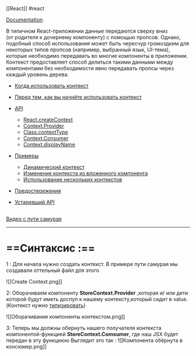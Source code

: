 [[React]] #react 

[Documentation](https://ru.reactjs.org/docs/context.html)

В типичном React-приложении данные передаются сверху вниз (от родителя к дочернему компоненту) с помощью пропсов. Однако, подобный способ использования может быть чересчур громоздким для некоторых типов пропсов (например, выбранный язык, UI-тема), которые необходимо передавать во многие компоненты в приложении. Контекст предоставляет способ делиться такими данными между компонентами без необходимости явно передавать пропсы через каждый уровень дерева.

-   [Когда использовать контекст](https://ru.reactjs.org/docs/context.html#when-to-use-context)
-   [Перед тем, как вы начнёте использовать контекст](https://ru.reactjs.org/docs/context.html#before-you-use-context)
-   [API](https://ru.reactjs.org/docs/context.html#api)
    
    -   [React.createContext](https://ru.reactjs.org/docs/context.html#reactcreatecontext)
    -   [Context.Provider](https://ru.reactjs.org/docs/context.html#contextprovider)
    -   [Class.contextType](https://ru.reactjs.org/docs/context.html#classcontexttype)
    -   [Context.Consumer](https://ru.reactjs.org/docs/context.html#contextconsumer)
    -   [Context.displayName](https://ru.reactjs.org/docs/context.html#contextdisplayname)
-   [Примеры](https://ru.reactjs.org/docs/context.html#examples)
    
    -   [Динамический контекст](https://ru.reactjs.org/docs/context.html#dynamic-context)
    -   [Изменение контекста из вложенного компонента](https://ru.reactjs.org/docs/context.html#updating-context-from-a-nested-component)
    -   [Использование нескольких контекстов](https://ru.reactjs.org/docs/context.html#consuming-multiple-contexts)
-   [Предостережения](https://ru.reactjs.org/docs/context.html#caveats)
-   [Устаревший API](https://ru.reactjs.org/docs/context.html#legacy-api)

## [](https://ru.reactjs.org/docs/context.html#when-to-use-context)

[Видео с пути самурая](https://www.youtube.com/watch?v=Q_UvAaKSK90&list=PLcvhF2Wqh7DNVy1OCUpG3i5lyxyBWhGZ8&index=45&t=470s)

___________________________________________________

# ==Синтаксис :==

1 : Для начала нужно создать контекст. В примере пути самурая мы создавали оттельный файл для этого

![[Create Context.png]]

2:  Оборачиваем компоненту **StoreContext.Provider** ,которая и/ или дети которой будут иметь доспуп к нашему контексту,который сидит в value. 
(Контекст нужно [типизировать](obsidian://open?vault=ObsidianFiles&file=React%2FContext%20API%2F%D0%A2%D0%B8%D0%BF%D0%B8%D0%B7%D0%B0%D1%86%D0%B8%D1%8F%20%D0%BA%D0%BE%D0%BD%D1%82%D0%B5%D0%BA%D1%81%D1%82%D0%B0.png))

![[Оборачивания компоненты контекстом.png]]

 3: Теперь мы должны обернуть нашего получателя контекста компонентой-функцией **StoreContext.Comsumer**, где наш JSX будет передан в эту функциюю
 Выглядит это так :
 ![[Компонента обёрнута в консюмер.png]]